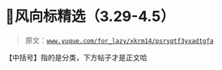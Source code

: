 # 🍉风向标精选（3.29-4.5）

> 原文：[`www.yuque.com/for_lazy/xkrm14/psryqtf3yxadtgfa`](https://www.yuque.com/for_lazy/xkrm14/psryqtf3yxadtgfa)

【中括号】指的是分类，下方帖子才是正文哈











